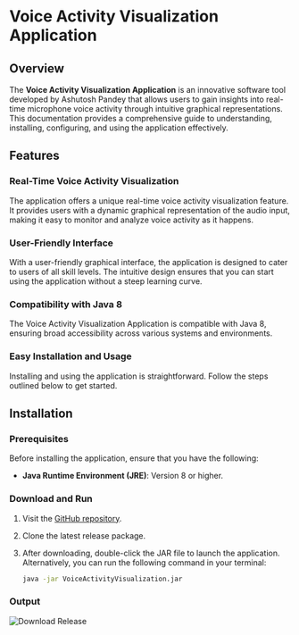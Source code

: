 # Voice Activity Visualization Application

## Overview

The **Voice Activity Visualization Application** is an innovative software tool developed by Ashutosh Pandey that allows users to gain insights into real-time microphone voice activity through intuitive graphical representations. This documentation provides a comprehensive guide to understanding, installing, configuring, and using the application effectively.

## Features

### Real-Time Voice Activity Visualization

The application offers a unique real-time voice activity visualization feature. It provides users with a dynamic graphical representation of the audio input, making it easy to monitor and analyze voice activity as it happens.

### User-Friendly Interface

With a user-friendly graphical interface, the application is designed to cater to users of all skill levels. The intuitive design ensures that you can start using the application without a steep learning curve.

### Compatibility with Java 8

The Voice Activity Visualization Application is compatible with Java 8, ensuring broad accessibility across various systems and environments.

### Easy Installation and Usage

Installing and using the application is straightforward. Follow the steps outlined below to get started.

## Installation

### Prerequisites

Before installing the application, ensure that you have the following:

- **Java Runtime Environment (JRE)**: Version 8 or higher.

### Download and Run

1. Visit the [GitHub repository](https://github.com/theashutoshpandey/voice-activity-visualization).
2. Clone the latest release package.

3. After downloading, double-click the JAR file to launch the application. Alternatively, you can run the following command in your terminal:

   ```bash
   java -jar VoiceActivityVisualization.jar
### Output
  ![Download Release](images/vad.png)
